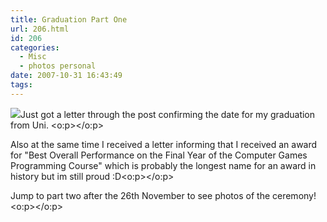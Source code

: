 ```yaml
---
title: Graduation Part One
url: 206.html
id: 206
categories:
  - Misc
  - photos personal
date: 2007-10-31 16:43:49
tags:
---
```


![](https://www.hud.ac.uk/cms-test/images/logo2.gif)Just got a letter through the post confirming the date for my graduation from Uni. <o:p></o:p>

Also at the same time I received a letter informing that I received an award for &quot;Best Overall Performance on the Final Year of the Computer Games Programming Course&quot; which is probably the longest name for an award in history but im still proud :D<o:p></o:p>

Jump to part two after the 26th November to see photos of the ceremony!<o:p></o:p>